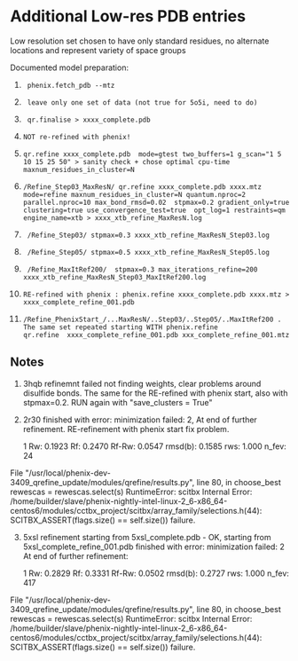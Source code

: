 # Additional Low-res PDB entries 
Low resolution set chosen to have only standard residues, no alternate locations and represent variety of space groups

Documented model preparation:

1.      phenix.fetch_pdb --mtz 

2.      leave only one set of data (not true for 5o5i, need to do) 

3.      qr.finalise > xxxx_complete.pdb

4.     NOT re-refined with phenix!

5.     qr.refine xxxx_complete.pdb  mode=gtest two_buffers=1 g_scan="1 5 10 15 25 50" > sanity check + chose optimal cpu-time maxnum_residues_in_cluster=N   

6.     /Refine_Step03_MaxResN/ qr.refine xxxx_complete.pdb xxxx.mtz mode=refine maxnum_residues_in_cluster=N quantum.nproc=2 parallel.nproc=10 max_bond_rmsd=0.02  stpmax=0.2 gradient_only=true clustering=true use_convergence_test=true  opt_log=1 restraints=qm  engine_name=xtb > xxxx_xtb_refine_MaxResN.log   

7.      /Refine_Step03/ stpmax=0.3 xxxx_xtb_refine_MaxResN_Step03.log

8.      /Refine_Step05/ stpmax=0.5 xxxx_xtb_refine_MaxResN_Step05.log

9.      /Refine_MaxItRef200/  stpmax=0.3 max_iterations_refine=200 xxxx_xtb_refine_MaxResN_Step03_MaxItRef200.log

10.     RE-refined with phenix : phenix.refine xxxx_complete.pdb xxxx.mtz > xxxx_complete_refine_001.pdb

11.     /Refine_PhenixStart_/...MaxResN/..Step03/..Step05/..MaxItRef200 . The same set repeated starting WITH phenix.refine
        qr.refine  xxxx_complete_refine_001.pdb xxx_complete_refine_001.mtz 

## Notes

1.  3hqb refinemnt failed not finding weights, clear problems around disulfide bonds. The same for the RE-refined with phenix start, also with stpmax=0.2. RUN again with "save_clusters = True"

2.  2r30 finished with error: minimization failed: 2, At end of further refinement. RE-refinement with phenix start fix problem.

     1 Rw: 0.1923 Rf: 0.2470 Rf-Rw: 0.0547 rmsd(b):  0.1585 rws:  1.000 n_fev: 24
     
  File "/usr/local/phenix-dev-3409_qrefine_update/modules/qrefine/results.py", line 80, in choose_best
    rewescas = rewescas.select(s)
RuntimeError: scitbx Internal Error: /home/builder/slave/phenix-nightly-intel-linux-2_6-x86_64-centos6/modules/cctbx_project/scitbx/array_family/selections.h(44): SCITBX_ASSERT(flags.size() == self.size()) failure.

3. 5xsl refinement starting from 5xsl_complete.pdb - OK, starting from 5xsl_complete_refine_001.pdb finished with error: minimization failed: 2 At end of further refinement:

     1 Rw: 0.2829 Rf: 0.3331 Rf-Rw: 0.0502 rmsd(b):  0.2727 rws:  1.000 n_fev: 417
     
  File "/usr/local/phenix-dev-3409_qrefine_update/modules/qrefine/results.py", line 80, in choose_best
    rewescas = rewescas.select(s)
RuntimeError: scitbx Internal Error: /home/builder/slave/phenix-nightly-intel-linux-2_6-x86_64-centos6/modules/cctbx_project/scitbx/array_family/selections.h(44): SCITBX_ASSERT(flags.size() == self.size()) failure.
